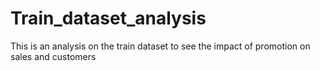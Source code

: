 # Train_dataset_analysis
This is an analysis on the train dataset to see the impact of promotion on sales and customers

